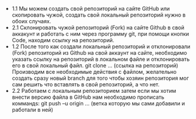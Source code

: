 + 1.1 Мы можем создать свой репозиторий на сайте GitHub или скопировать чужой, создать свой локальный репозиторий нужно в обоих случаях.
+ 2.1 Склонировать чужой репозиторий (Fork) на сайте Github в свой аккакунт и работать с ним через программу git, при помощи кнопки Code, находим ссылку на репозиторий.
+  1.2 После того как создали локальный репозиторий и отклонировали (Fork) репозиторий из Github на свой аккаунт на сайте, необходимо указать ссылку на репозиторий в локальном файле и отклонировать его в свой локальный файл. git clone ... (ссылка на репозиторий) Производим все необходимые действия с файлом, желательно создать сразу новый branch для того чтобы хозяин репозитория мог сам решить что вставлять в свой репозиторий, а что нет.
+ 2.2 Работаем с локальным репозиторием затем если мы хотим внести версию файла в GitHub нам необходимо прописать коммандs:
git push –u origin ... (ветка которую мы сами добавили и работали в ней)